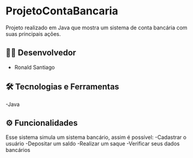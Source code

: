 # ProjetoContaBancaria
Projeto realizado em Java que mostra um sistema de conta bancária com suas principais ações.

## 👩‍💻 Desenvolvedor
- Ronald Santiago

## 🛠 Tecnologias e Ferramentas
-Java

## ⚙️ Funcionalidades
Esse sistema simula um sistema bancário, assim é possível:
-Cadastrar o usuário
-Depositar um saldo 
-Realizar um saque 
-Verificar seus dados bancários


